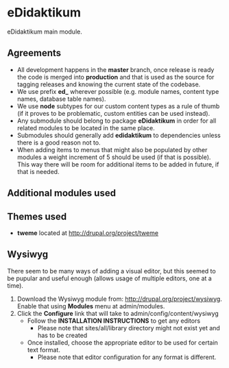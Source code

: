 eDidaktikum
===========

eDidaktikum main module.

Agreements
----------

* All development happens in the **master** branch, once release is ready the code is merged into **production** and that is used as the source for tagging releases and knowing the current state of the codebase.
* We use prefix **ed_** wherever possible (e.g. module names, content type names, database table names).
* We use **node** subtypes for our custom content types as a rule of thumb (if it proves to be problematic, custom entities can be used instead).
* Any submodule should belong to package **eDidaktikum** in order for all related modules to be located in the same place.
* Submodules should generally add **edidaktikum** to dependencies unless there is a good reason not to.
* When adding items to menus that might also be populated by other modules a weight increment of 5 should be used (if that is possible). This way there will be room for additional items to be added in future, if that is needed.

Additional modules used 
-----------------------

Themes used
-----------

* **tweme** located at http://drupal.org/project/tweme

Wysiwyg
-------

There seem to be many ways of adding a visual editor, but this seemed to be pupular and useful enough (allows usage of multiple editors, one at a time).

1. Download the Wysiwyg module from: http://drupal.org/project/wysiwyg. Enable that using **Modules** menu at admin/modules.
3. Click the **Configure** link that will take to admin/config/content/wysiwyg
    - Follow the **INSTALLATION INSTRUCTIONS** to get any editors
        * Please note that sites/all/library directory might not exist yet and has to be created
    - Once installed, choose the appropriate editor to be used for certain text format.
        * Please note that editor configuration for any format is different.

